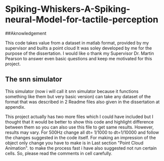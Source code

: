 # Spiking-Whiskers-A-Spiking-neural-Model-for-tactile-perception

##Aknowledgement

This code takes value from a dataset in matlab format, provided by my supervisor and builts a point cloud It was soley developed by me for the purpose of the dissertation. I would like o thank my Supervisor Dr. Martin Pearson to answer even basic questions and keep me motivated for this project. 

## The snn simulator
This simulator (now i will call it snn simulator because it functions something like them but very basic version) can take any dataset of the format that was described in 2 Readme files also given in the dissertation at appendix.

This project actually has two more files which I could have included but I thought that it would be better to show this code and highlight difference between them so you can also use this file to get same results. However, results may vary. For 500Hz change all dt= 1/1000 to dt=1/10000 and follow the changes suggested in the code itself. For making an impression of the object only change you have to make is in Last section "Point Cloud Animation". to make the process fast i have also suggested not run certain cells. So, please read the comments in cell carefully. 
